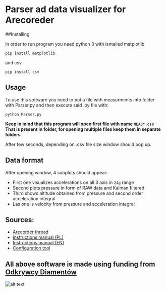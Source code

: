 # Parser ad data visualizer for Arecoreder 

##Installing

In order to run program you need python 3 with isntalled matplotlib 
```shell
pip install matplotlib
```
and csv
```shell
pip install csv
```

## Usage

To use this software you need to put a file with measurments into folder with Parser.py and then execute said .py file with:

```shell
python Parser.py
```
**Keep in mind that this program will open first file with name `MEAS*.csv` That is present in folder, for opening multiple files keep them in separate folders**

After few seconds, depending on .csv file size window should pop up. 

## Data format

After opening window, 4 subplots should appear:
* First one visualizes accelerations on all 3 axis in `24g` range
* Second plots pressure in form of RAW data and Kalman filtered
* Third shows altitude obtained from pressure and second order acceleration integral
* Las one is velocity from pressure and acceleration integral

## Sources:
* [Arecorder thread](https://www.forum.rakiety.org.pl/viewtopic.php?t=3039)
* [Instructions manual (PL)](https://drive.google.com/file/d/1ujWXMafTv1fnUb7v_bf8Bu2hM3gAQGBD/view)
* [Instructions manual (EN)](https://drive.google.com/file/d/1kpMVD8JVcOfqZkLpwjSBWpt2eQ2miaQd/view)
* [Configuration tool](https://drive.google.com/file/d/1b-haXZP8a1FCob4YfWzAAo6OGfvEhVCZ/view)

## All above software is made using funding from [Odkrywcy Diamentów](https://odkrywcydiamentow.com.pl/)
![alt text](https://odkrywcydiamentow.com.pl/wp-content/uploads/2017/09/cropped-Odkrywcy_logo-1.png)
